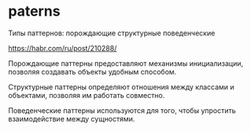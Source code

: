 # paterns
Типы паттернов:
порождающие
структурные
поведенческие

https://habr.com/ru/post/210288/

Порождающие паттерны предоставляют механизмы инициализации, позволяя создавать объекты удобным способом.

Структурные паттерны определяют отношения между классами и объектами, позволяя им работать совместно.

Поведенческие паттерны используются для того, чтобы упростить взаимодействие между сущностями.

